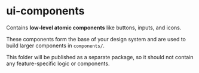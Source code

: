 # ui-components

Contains **low-level atomic components** like buttons, inputs, and icons.

These components form the base of your design system and are used to build larger components in `components/`.

This folder will be published as a separate package, so it should not contain any feature-specific logic or components.
